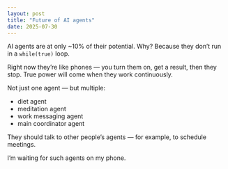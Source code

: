 ```yaml
---
layout: post
title: "Future of AI agents"
date: 2025-07-30
---
```


AI agents are at only ~10% of their potential. Why? Because they don’t run in a `while(true)` loop.

Right now they’re like phones — you turn them on, get a result, then they stop. True power will come when they work continuously.

Not just one agent — but multiple:

- diet agent  
- meditation agent  
- work messaging agent  
- main coordinator agent  

They should talk to other people’s agents — for example, to schedule meetings.

I’m waiting for such agents on my phone.
